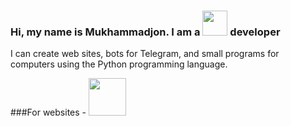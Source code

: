### Hi, my name is Mukhammadjon. I am a <img src="https://media0.giphy.com/media/LMt9638dO8dftAjtco/giphy.gif?cid=ecf05e47537kww9cnkmqt5f8mwq6q21kknevxs3qjm7ied7m&rid=giphy.gif&ct=s" width="40px"> developer

<p>I can create web sites, bots for Telegram, and small programs for computers using the Python programming language.</p>

###For websites - <img src="https://juststickers.in/wp-content/uploads/2019/07/django-shapecut.png" width="60px">



